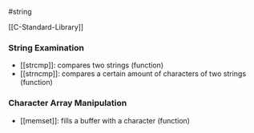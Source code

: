 #string

[[C-Standard-Library]]

### String Examination
- [[strcmp]]: compares two strings (function)
- [[strncmp]]: compares a certain amount of characters of two strings (function)
### Character Array Manipulation
 - [[memset]]: fills a buffer with a character (function)